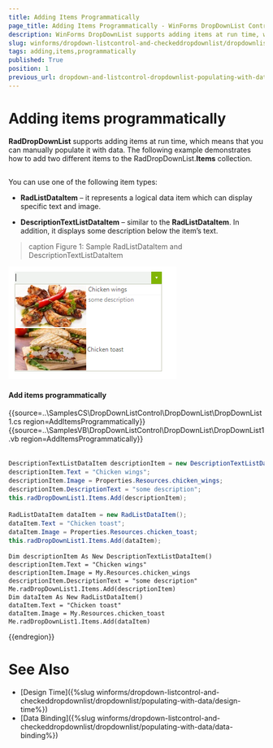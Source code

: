 ```yaml
---
title: Adding Items Programmatically
page_title: Adding Items Programmatically - WinForms DropDownList Control
description: WinForms DropDownList supports adding items at run time, which means that you can manually populate it with data.
slug: winforms/dropdown-listcontrol-and-checkeddropdownlist/dropdownlist/populating-with-data/adding-items-programmatically
tags: adding,items,programmatically
published: True
position: 1
previous_url: dropdown-and-listcontrol-dropdownlist-populating-with-data-adding-items-programmatically
---
```


# Adding items programmatically

__RadDropDownList__ supports adding items at run time, which means that you can manually populate it with data. The following example demonstrates how to add two different items to the RadDropDownList.__Items__  collection. 

## 

You can use one of the following item types: 

* __RadListDataItem__ – it represents a logical data item which can display specific text and image.             
              

* __DescriptionTextListDataItem__ – similar to the __RadListDataItem__. In addition, it displays some description below the item’s text.


>caption Figure 1: Sample RadListDataItem and DescriptionTextListDataItem

![dropdown-and-listcontrol-dropdownlist-populating-with-data-adding-items-programmatically 001](images/dropdown-and-listcontrol-dropdownlist-populating-with-data-adding-items-programmatically001.png)

#### Add items programmatically 

{{source=..\SamplesCS\DropDownListControl\DropDownList\DropDownList1.cs region=AddItemsProgrammatically}} 
{{source=..\SamplesVB\DropDownListControl\DropDownList\DropDownList1.vb region=AddItemsProgrammatically}} 

````C#
            
DescriptionTextListDataItem descriptionItem = new DescriptionTextListDataItem();
descriptionItem.Text = "Chicken wings";
descriptionItem.Image = Properties.Resources.chicken_wings;
descriptionItem.DescriptionText = "some description";
this.radDropDownList1.Items.Add(descriptionItem);
            
RadListDataItem dataItem = new RadListDataItem();
dataItem.Text = "Chicken toast";
dataItem.Image = Properties.Resources.chicken_toast;
this.radDropDownList1.Items.Add(dataItem);

````
````VB.NET
Dim descriptionItem As New DescriptionTextListDataItem()
descriptionItem.Text = "Chicken wings"
descriptionItem.Image = My.Resources.chicken_wings
descriptionItem.DescriptionText = "some description"
Me.radDropDownList1.Items.Add(descriptionItem)
Dim dataItem As New RadListDataItem()
dataItem.Text = "Chicken toast"
dataItem.Image = My.Resources.chicken_toast
Me.radDropDownList1.Items.Add(dataItem)

````

{{endregion}} 

# See Also

* [Design Time]({%slug winforms/dropdown-listcontrol-and-checkeddropdownlist/dropdownlist/populating-with-data/design-time%})
* [Data Binding]({%slug winforms/dropdown-listcontrol-and-checkeddropdownlist/dropdownlist/populating-with-data/data-binding%})

